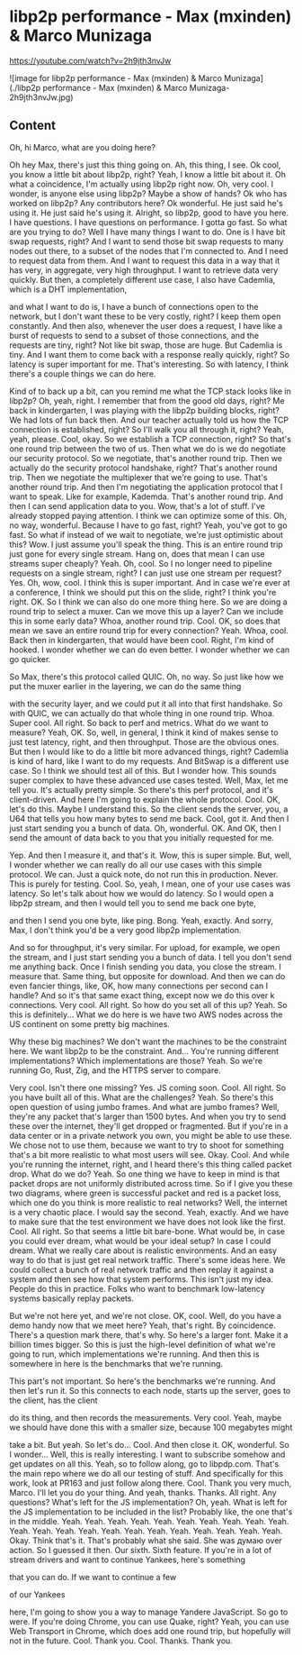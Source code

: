 
# libp2p performance - Max (mxinden) & Marco Munizaga

<https://youtube.com/watch?v=2h9jth3nvJw>

![image for libp2p performance - Max (mxinden) & Marco Munizaga](./libp2p performance - Max (mxinden) & Marco Munizaga-2h9jth3nvJw.jpg)

## Content

Oh, hi Marco, what are you doing here?

Oh hey Max, there's just this thing going on. Ah, this thing, I see. Ok cool, you know a little bit about libp2p, right? Yeah, I know a little bit about it. Oh what a coincidence, I'm actually using libp2p right now. Oh, very cool. I wonder, is anyone else using libp2p? Maybe a show of hands? Ok who has worked on libp2p? Any contributors here? Ok wonderful. He just said he's using it. He just said he's using it. Alright, so libp2p, good to have you here. I have questions. I have questions on performance. I gotta go fast. So what are you trying to do? Well I have many things I want to do. One is I have bit swap requests, right? And I want to send those bit swap requests to many nodes out there, to a subset of the nodes that I'm connected to. And I need to request data from them. And I want to request this data in a way that it has very, in aggregate, very high throughput. I want to retrieve data very quickly. But then, a completely different use case, I also have Cademlia, which is a DHT implementation,

and what I want to do is, I have a bunch of connections open to the network, but I don't want these to be very costly, right? I keep them open constantly. And then also, whenever the user does a request, I have like a burst of requests to send to a subset of those connections, and the requests are tiny, right? Not like bit swap, those are huge. But Cademlia is tiny. And I want them to come back with a response really quickly, right? So latency is super important for me. That's interesting. So with latency, I think there's a couple things we can do here.

Kind of to back up a bit, can you remind me what the TCP stack looks like in libp2p?
Oh, yeah, right. I remember that from the good old days, right? Me back in kindergarten, I was playing with the libp2p building blocks, right? We had lots of fun back then. And our teacher actually told us how the TCP connection is established, right?
So I'll walk you all through it, right? Yeah, yeah, please. Cool, okay. So we establish a TCP connection, right? So that's one round trip between the two of us. Then what we do is we do negotiate our security protocol.
So we negotiate, that's another round trip. Then we actually do the security protocol handshake, right? That's another round trip. Then we negotiate the multiplexer that we're going to use. That's another round trip. And then I'm negotiating the application protocol that I want to speak. Like for example, Kademda. That's another round trip. And then I can send application data to you. Wow, that's a lot of stuff. I've already stopped paying attention.
I think we can optimize some of this. Oh, no way, wonderful. Because I have to go fast, right? Yeah, you've got to go fast. So what if instead of we wait to negotiate, we're just optimistic about this?
Wow. I just assume you'll speak the thing. This is an entire round trip just gone for every single stream. Hang on, does that mean I can use streams super cheaply?
Yeah. Oh, cool. So I no longer need to pipeline requests on a single stream, right? I can just use one stream per request? Yes. Oh, wow, cool. I think this is super important. And in case we're ever at a conference, I think we should put this on the slide, right? I think you're right. OK. So I think we can also do one more thing here. So we are doing a round trip to select a muxer. Can we move this up a layer? Can we include this in some early data? Whoa, another round trip. Cool. OK, so does that mean we save an entire round trip for every connection? Yeah. Whoa, cool. Back then in kindergarten, that would have been cool. Right, I'm kind of hooked. I wonder whether we can do even better. I wonder whether we can go quicker.

So Max, there's this protocol called QUIC. Oh, no way. So just like how we put the muxer earlier in the layering, we can do the same thing

with the security layer, and we could put it all into that first handshake. So with QUIC, we can actually do that whole thing in one round trip. Whoa. Super cool. All right. So back to perf and metrics. What do we want to measure? Yeah, OK. So, well, in general, I think it kind of makes sense to just test latency, right, and then
throughput. Those are the obvious ones. But then I would like to do a little bit more advanced things, right? Cademlia is kind of hard, like I want to do my requests. And BitSwap is a different use case. So I think we should test all of this. But I wonder how. This sounds super complex to have these advanced use cases tested. Well, Max, let me tell you. It's actually pretty simple. So there's this perf protocol, and it's client-driven. And here I'm going to explain the whole protocol. Cool. OK, let's do this. Maybe I understand this. So the client sends the server, you, a U64 that tells you how many bytes to send me back.
Cool, got it. And then I just start sending you a bunch of data. Oh, wonderful. OK. And OK, then I send the amount of data back to you that you initially requested for me.

Yep. And then I measure it, and that's it. Wow, this is super simple. But, well, I wonder whether we can really do all our use cases with this simple protocol.
We can. Just a quick note, do not run this in production. Never. This is purely for testing. Cool. So, yeah, I mean, one of your use cases was latency. So let's talk about how we would do latency. So I would open a libp2p stream, and then I would tell you to send me back one byte,

and then I send you one byte, like ping. Bong. Yeah, exactly. And sorry, Max, I don't think you'd be a very good libp2p implementation.

And so for throughput, it's very similar. For upload, for example, we open the stream, and I just start sending you a bunch of data. I tell you don't send me anything back. Once I finish sending you data, you close the stream. I measure that. Same thing, but opposite for download. And then we can do even fancier things, like, OK, how many connections per second can I handle? And so it's that same exact thing, except now we do this over k connections. Very cool. All right. So how do you set all of this up? Yeah. So this is definitely... What we do here is we have two AWS nodes across the US continent on some pretty big machines.

Why these big machines? We don't want the machines to be the constraint here. We want libp2p to be the constraint.
And... You're running different implementations? Which implementations are those? Yeah. So we're running Go, Rust, Zig, and the HTTPS server to compare.

Very cool. Isn't there one missing? Yes. JS coming soon. Cool. All right. So you have built all of this. What are the challenges? Yeah. So there's this open question of using jumbo frames. And what are jumbo frames? Well, they're any packet that's larger than 1500 bytes. And when you try to send these over the internet, they'll get dropped or fragmented.
But if you're in a data center or in a private network you own, you might be able to use these. We chose not to use them, because we want to try to shoot for something that's a bit more realistic to what most users will see. Okay. Cool. And while you're running the internet, right, and I heard there's this thing called packet drop. What do we do? Yeah. So one thing we have to keep in mind is that packet drops are not uniformly distributed across time. So if I give you these two diagrams, where green is successful packet and red is a packet
loss, which one do you think is more realistic to real networks? Well, the internet is a very chaotic place. I would say the second. Yeah, exactly. And we have to make sure that the test environment we have does not look like the first. Cool. All right. So that seems a little bit bare-bone. What would be, in case you could ever dream, what would be your ideal setup? In case I could dream. What we really care about is realistic environments. And an easy way to do that is just get real network traffic. There's some ideas here. We could collect a bunch of real network traffic and then replay it against a system and then see how that system performs. This isn't just my idea. People do this in practice. Folks who want to benchmark low-latency systems basically replay packets.

But we're not here yet, and we're not close. OK, cool. Well, do you have a demo handy now that we meet here? Yeah, that's right. By coincidence. There's a question mark there, that's why. So here's a larger font. Make it a billion times bigger. So this is just the high-level definition of what we're going to run, which implementations
we're running. And then this is somewhere in here is the benchmarks that we're running.

This part's not important. So here's the benchmarks we're running. And then let's run it. So this connects to each node, starts up the server, goes to the client, has the client

do its thing, and then records the measurements. Very cool. Yeah, maybe we should have done this with a smaller size, because 100 megabytes might

take a bit. But yeah. So let's do... Cool. And then close it. OK, wonderful. So I wonder... Well, this is really interesting. I want to subscribe somehow and get updates on all this. Yeah, so to follow along, go to libpdp.com. That's the main repo where we do all our testing of stuff. And specifically for this work, look at PR163 and just follow along there.
Cool. Thank you very much, Marco. I'll let you do your thing. And yeah, thanks. Thanks. All right. Any questions? What's left for the JS implementation? Oh, yeah. What is left for the JS implementation to be included in the list? Probably like, the one that's in the middle. Yeah. Yeah. Yeah. Yeah. Yeah. Yeah. Yeah. Yeah. Yeah. Yeah. Yeah. Yeah. Yeah. Yeah. Yeah. Yeah. Yeah. Yeah. Yeah. Yeah. Yeah. Yeah. Okay. Think that's it. That's probably what she said. She was думаю over action. So I guessed it then. Our sixth. Sixth feature. If you're in a lot of stream drivers and want to continue Yankees, here's something

that you can do. If we want to continue a few

of our Yankees

here, I'm going to show you a way to manage Yandere JavaScript.
So go to were. If you're doing Chrome, you can use Quake, right? Yeah, you can use Web Transport in Chrome, which does add one round trip, but hopefully will not in the future. Cool. Thank you. Cool. Thanks. Thank you. 